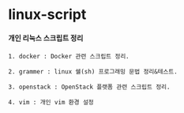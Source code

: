 # linux-script

#### 개인 리눅스 스크립트 정리

	1. docker : Docker 관련 스크립트 정리.

	2. grammer : linux 쉘(sh) 프로그래밍 문법 정리&테스트.

	3. openstack : OpenStack 플랫폼 관련 스크립트 정리.

	4. vim : 개인 vim 환경 설정
